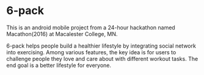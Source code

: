 # 6-pack
This is an android mobile project from a 24-hour hackathon named Macathon(2016) at Macalester College, MN.

6-pack helps people build a healthier lifestyle by integrating social network into exercising.
Among various features, the key idea is for users to challenge people they love and care about with different workout tasks.
The end goal is a better lifestyle for everyone.
